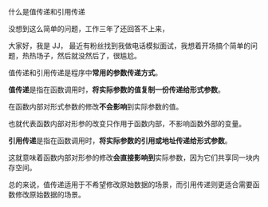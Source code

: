 什么是值传递和引用传递



没想到这么简单的问题，工作三年了还回答不上来，



大家好，我是 JJ， 最近有粉丝找到我做电话模拟面试，我想着开场搞个简单的问题，热热场子，然后就没然后了，很尴尬。



值传递和引用传递是程序中**常用的参数传递方式**。



**值传递**是指在函数调用时，**将实际参数的值复制一份传递给形式参数**。



在函数内部对形式参数的修改**不会影响**到实际参数的值。



也就代表函数内部对形参的改变只作用于函数内部，不影响函数外部的变量。



**引用传递**是指在函数调用时，**将实际参数的引用或地址传递给形式参数**。



这就意味着函数内部对形参的修改**会直接影响到**实际参数，因为它们共享同一块内存空间。



总的来说，值传递适用于不希望修改原始数据的场景，而引用传递则更适合需要函数修改原始数据的场景。


